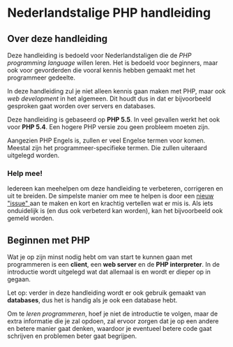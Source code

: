# Nederlandstalige PHP handleiding

## Over deze handleiding
Deze handleiding is bedoeld voor Nederlandstaligen die de *PHP programming language* willen leren. Het is bedoeld voor beginners, maar ook voor gevorderden die vooral kennis hebben gemaakt met het programmeer gedeelte.

In deze handleiding zul je niet alleen kennis gaan maken met PHP, maar ook *web development* in het algemeen. Dit houdt dus in dat er bijvoorbeeld gesproken gaat worden over servers en databases.

Deze handleiding is gebaseerd op **PHP 5.5**. In veel gevallen werkt het ook voor **PHP 5.4**. Een hogere PHP versie zou geen probleem moeten zijn.

Aangezien PHP Engels is, zullen er veel Engelse termen voor komen. Meestal zijn het programmeer-specifieke termen. Die zullen uiteraard uitgelegd worden.

### Help mee!
Iedereen kan meehelpen om deze handleiding te verbeteren, corrigeren en uit te breiden. De simpelste manier om mee te helpen is door een [nieuw "issue" ](https://github.com/pedzed/Nederlandse-PHP-handleiding/issues) aan te maken en kort en krachtig vertellen wat er mis is. Als iets onduidelijk is (en dus ook verbeterd kan worden), kan het bijvoorbeeld ook gemeld worden.

## Beginnen met PHP
Wat je op zijn minst nodig hebt om van start te kunnen gaan met programmeren is een **client**, een **web server** en de **PHP interpreter**. In de introductie wordt uitgelegd wat dat allemaal is en wordt er dieper op in gegaan.

Let op: verder in deze handleiding wordt er ook gebruik gemaakt van **databases**, dus het is handig als je ook een database hebt.

Om te *leren programmeren*, hoef je niet de introductie te volgen, maar de extra informatie die je zal opdoen, zal ervoor zorgen dat je op een andere en betere manier gaat denken, waardoor je eventueel betere code gaat schrijven en problemen beter gaat begrijpen.
